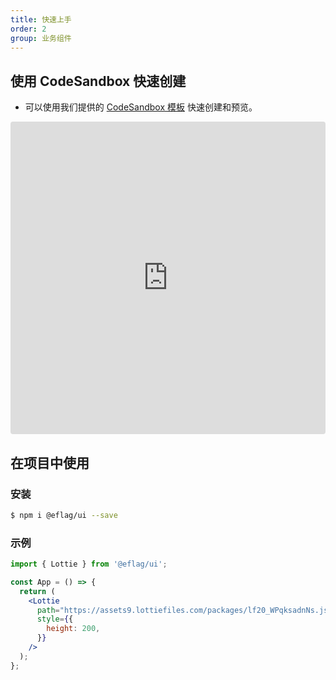 ```yaml
---
title: 快速上手
order: 2
group: 业务组件
---
```


## 使用 CodeSandbox 快速创建

- 可以使用我们提供的 [CodeSandbox 模板](https://codesandbox.io/s/oceanbase-ui-reproduction-template-cknd9y) 快速创建和预览。

<iframe src="https://codesandbox.io/embed/oceanbase-ui-reproduction-template-cknd9y?fontsize=14&hidenavigation=1&theme=dark"
     style="width:100%; height:500px; border:0; border-radius: 4px; overflow:hidden;"
     title="@eflag/ui reproduction template"
     allow="accelerometer; ambient-light-sensor; camera; encrypted-media; geolocation; gyroscope; hid; microphone; midi; payment; usb; vr; xr-spatial-tracking"
     sandbox="allow-forms allow-modals allow-popups allow-presentation allow-same-origin allow-scripts"
   ></iframe>

## 在项目中使用

### 安装

```bash
$ npm i @eflag/ui --save
```

### 示例

```jsx | pure
import { Lottie } from '@eflag/ui';

const App = () => {
  return (
    <Lottie
      path="https://assets9.lottiefiles.com/packages/lf20_WPqksadnNs.json"
      style={{
        height: 200,
      }}
    />
  );
};
```
